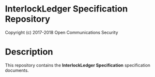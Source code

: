 # InterlockLedger Specification Repository
Copyright (c) 2017-2018 Open Communications Security

# Description

This repository contains the **InterlockLedger Specification** specification documents.

